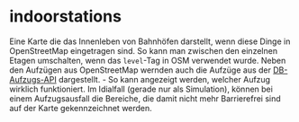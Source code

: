 # indoorstations

Eine Karte die das Innenleben von Bahnhöfen darstellt, wenn diese Dinge in OpenStreetMap eingetragen sind.
So kann man zwischen den einzelnen Etagen umschalten, wenn das `level`-Tag in OSM verwendet wurde.
Neben den Aufzügen aus OpenStreetMap wernden auch die Aufzüge aus der [DB-Aufzugs-API](https://www.mindboxberlin.com/index.php/contest-en.html) dargestellt. - So kann angezeigt werden, welcher Aufzug wirklich funktioniert. Im Idialfall (gerade nur als Simulation), können bei einem Aufzugsausfall die Bereiche, die damit nicht mehr Barrierefrei sind auf der Karte gekennzeichnet werden.